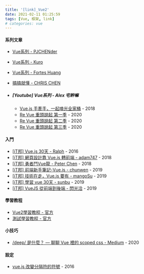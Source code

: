 ```yaml
---
title: '[link]_Vue2'
date: 2021-02-11 01:25:59
tags: [Vue, 框架, link]
# categories: vue
---
```


#### 系列文章
  - [Vue系列 - PJCHENder](https://pjchender.blogspot.com/search/label/Vue)
  - [Vue系列 - Kuro](https://kuro.tw/)
  - [Vue系列 - Fortes Huang](https://hackmd.io/@FortesHuang)
  - [搞搞就懂 - CHRIS CHEN](https://dotblogs.com.tw/wasichris/Series?qq=Vue)

  - ##### [Youtube] Vue系列 - Alex 宅幹嘛
    - [Vue.js 手牽手，一起嗑光全家桶](https://www.youtube.com/playlist?list=PLEfh-m_KG4dYor8h4Hi2lqKJ0xqNTFh16) - 2018
    - [Re Vue 重頭說起 第一季](https://www.youtube.com/playlist?list=PLEfh-m_KG4dapPjoPvWX0c8JCK6-mIvGr) - 2020
    - [Re Vue 重頭說起 第二季](https://www.youtube.com/playlist?list=PLEfh-m_KG4daEhioHKZqrkGXAedXIQ2Cn) - 2020
    - [Re Vue 重頭說起 第三季](https://www.youtube.com/playlist?list=PLEfh-m_KG4dbIlLGrUsF-cQW-mNPNwf1O) - 2020

<!-- more -->

#### 入門
  - [[iT邦] Vue.js 30天 - Ralph](https://ithelp.ithome.com.tw/users/20103424/ironman/1049) - 2016
  - [[iT邦] 網頁設計靠 Vue.js 轉前端 - adam747](https://ithelp.ithome.com.tw/users/20111956/ironman/1784) - 2018
  - [[iT邦] 勇者鬥Vue龍 - Peter Chen](https://ithelp.ithome.com.tw/users/20107789/ironman/1710) - 2018
  - [[iT邦] 前端新手筆記-Vue.js - chunwen](https://ithelp.ithome.com.tw/users/20114645/ironman/2811) - 2019
  - [[iT邦] 技術在走，Vue.js 要有 - mangoSu](https://ithelp.ithome.com.tw/users/20112158/ironman/2614) - 2019
  - [[iT邦] 學習 vue 30天 - sunbu](https://ithelp.ithome.com.tw/users/20109609/ironman/2233) - 2019
  - [[iT邦] VueJS 從前端到後端 - 閃光洽](https://ithelp.ithome.com.tw/users/20001433/ironman/2154) - 2019
  #### 學習教程
  - [Vue2學習教程 - 官方](https://cn.vuejs.org/v2/guide/)
  - [測試學習教程 - 官方](https://cn.vuejs.org/v2/guide/testing.html)

#### 小技巧
  
  
  - [/deep/ 是什麼？ — 聊聊 Vue 裡的 scoped css - Medium](https://medium.com/@debbyji/deep-%E6%98%AF%E4%BB%80%E9%BA%BC-%E8%81%8A%E8%81%8A-vue-%E8%A3%A1%E7%9A%84-scoped-css-d1877f902845) - 2020

#### 設定
  - [vue.js 改變分隔符的符號](https://yiyingloveart.blogspot.com/2016/06/vuejs-change-custom-delimiters.html?m=1) - 2016
